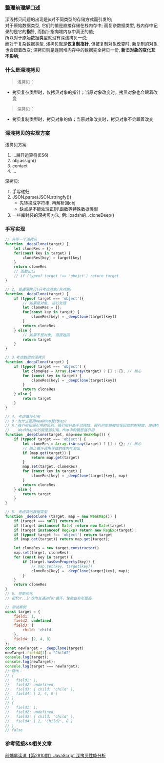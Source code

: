 ### 整理前理解口述
深浅拷贝问题的出现是js对不同类型的存储方式而引发的;<br>
对于原始数据类型, 它们的值是直接存储在栈内存中; 而复杂数据类型, 栈内存中记录的是它的**指针**, 而指针指向堆内存中真正的值;<br>
所以对于原始数据类型就没有深浅拷贝一说;<br>
而对于复杂数据类型, 浅拷贝就是**仅复制指针**, 但被复制对象改变时, 新复制的对象也会跟着改变; 深拷贝则是连同堆内存中的数据完全拷贝一份, **新旧对象的变化互不影响**;

### 什么是深浅拷贝
> 浅拷贝：
- 拷贝复杂类型时，仅拷贝对象的指针；当原对象改变时，拷贝对象也会跟着改变

> 深拷贝：
- 拷贝复制类型时，拷贝对象的值；当原对象改变时，拷贝对象不会跟着改变

### 深浅拷贝的实现方案
浅拷贝方案:
1. ...展开运算符(ES6)
2. obj.assign()
3. contact
4. ...

深拷贝:
1. 手写递归
2. JSON.parse(JSON.stringfy())
    - 先转换成字符串, 再解析回obj
    - 缺点是不能处理正则\函数等特殊数据类型
3. 一些库封装的深拷贝方法, 例: loadsh的_.cloneDeep()

### 手写实现
```js
// 先写一个浅拷贝
function _deepClone(target) {
    let cloneRes = {};
    for(const key in target) {
        cloneRes[key] = target[key]
    }
    return cloneRes
    // 函数出口
    // if (typeof target !== 'obejct') return target
}

// 2. 普通深拷贝(只考虑对象/非对象)
function _deepClone(target) {
    if (typeof target === 'object'){
        // 如果是对象, 进行处理
        let cloneRes = {};
        for(const key in target) {
            cloneRes[key] = _deepClone(target[key])
        }
        return cloneRes
    } else {
        // 如果不是对象, 直接返回
        return target
    }
}

// 3.考虑数组的深拷贝
function _deepClone(target) {
    if (typeof target === 'object') {
        let cloneRes = Array.isArray(target) ? [] : {}; // 核心
        for (const key in target) {
            cloneRes[key] = _deepClone(target[key])
        }
        return cloneRes
    } else {
        return target
    }
}

// 4. 考虑循环引用
// Q：为什么要用WeakMap替代Map?
// A：强引用和弱引用的区别，强引用只能手动释放，弱引用能够被垃圾回收机制释放，使用Map会造成内存额外消耗。
//    WeakMap中的键是弱引用，Map中的键是强引用
function _deepClone(target, map=new WeakMap()) {
    if (typeof target === 'object') {
        let cloneRes = Array.isArray(target) ? [] : {}; // 核心
        // 防止循环调用导致的栈内存溢出
        if (map.get(target)) {
            return map.get(target)
        }
        map.set(target, cloneRes)
        for (const key in target) {
            cloneRes[key] = _deepClone(target[key], map)
        }
        return cloneRes
    } else {
        return target
    }
}

// 5. 考虑其他数据类型
function _deepClone (target, map = new WeakMap()) {
    if (target === null) return null
    if (target instanceof Date) return new Date(target)
    if (target instanceof RegExp) return new RegExp(target);
    if (typeof target !== 'object') return target
    if (map.get(target)) return map.get(target);

    let cloneRes = new target.constructor()
    map.set(target, cloneRes)
    for (const key in target) {
        if (target.hasOwnProperty(key)) {
            // map.set(key, target[key])
            cloneRes[key] = _deepClone(target[key], map);
        }
    }
    return cloneRes
}
// 6. 性能优化
// 把for..in改为普通的for循环，性能会有所提高

// 测试案例
const target = {
    field1: 1,
    field2: undefined,
    field3: {
        child: 'child'
    },
    field4: [2, 4, 8]
};
const newTarget = _deepClone(target)
newTarget.field4[1] = "Child2"
console.log(target);
console.log(newTarget);
console.log(target === newTarget);
// 输出：
// {
//   field1: 1,
//   field2: undefined,
//   field3: { child: 'child' },
//   field4: [ 2, 4, 8 ]
// }
// {
//   field1: 1,
//   field2: undefined,
//   field3: { child: 'child' },
//   field4: [ 2, 'Child2', 8 ]
// }
// false
```

### 参考链接&&相关文章
[前端早读课【第2810期】JavaScript 深拷贝性能分析](https://mp.weixin.qq.com/s/eoVPD530TbSWckcu_XADrA)